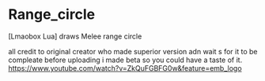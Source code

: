 # Range_circle
[Lmaobox Lua] draws Melee range circle

all credit to original creator who made superior version adn wait s for it to be compleate before uploading
i made beta so you could have a taste of it.
https://www.youtube.com/watch?v=ZkQuFGBFG0w&feature=emb_logo
